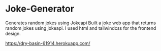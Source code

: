 # Joke-Generator
Generates random jokes using Jokeapi
Built a joke web app that returns random jokes using jokeapi. I used html and tailwindcss for the frontend design.

https://dry-basin-61914.herokuapp.com/
